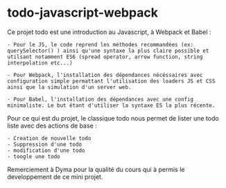 # todo-javascript-webpack

Ce projet todo est une introduction au Javascript, à Webpack et Babel :

    - Pour le JS, le code reprend les méthodes recommandées (ex: querySelector() ) ainsi qu'une syntaxe la plus claire possible et
    utilsant notamment ES6 (spread operator, arrow function, string interpolation etc...)
    
    - Pour Webpack, l'installation des dépendances nécéssaires avec configuration simple permattant l'utilisation des loaders JS et CSS ainsi que la simulation d'un server web.
    
    - Pour Babel, l'installation des dépendances avec une config minimaliste. Le but étant d'utiliser la syntaxe ES la plus récente.
    
Pour ce qui est du projet, le classique todo nous permet de lister une todo liste avec des actions de base :
 
    - Creation de nouvelle todo
    - Suppression d'une todo
    - modification d'une todo
    - toogle une todo
    
Remerciement à Dyma pour la qualité du cours qui à permis le developpement de ce mini projet.
